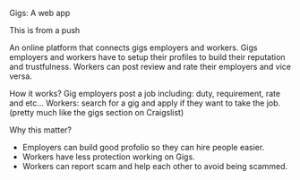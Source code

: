 Gigs: A web app

This is from a push

An online platform that connects gigs employers and workers.
Gigs employers and workers have to setup their profiles to build their reputation and trustfulness.
Workers can post review and rate their employers and vice versa.

How it works?
Gig employers post a job including: duty, requirement, rate and etc...
Workers: search for a gig and apply if they want to take the job.
(pretty much like the gigs section on Craigslist)

Why this matter?
+ Employers can build good profolio so they can hire people easier.
+ Workers have less protection working on Gigs.
+ Workers can report scam and help each other to avoid being scammed.
